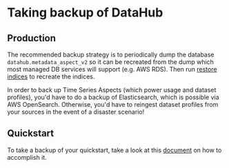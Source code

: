 # Taking backup of DataHub

## Production

The recommended backup strategy is to periodically dump the database `datahub.metadata_aspect_v2` so it can be recreated from the dump which most managed DB services will support (e.g. AWS RDS). Then run [restore indices](./restore-indices.md) to recreate the indices.

In order to back up Time Series Aspects (which power usage and dataset profiles), you'd have to do a backup of Elasticsearch, which is possible via AWS OpenSearch. Otherwise, you'd have to reingest dataset profiles from your sources in the event of a disaster scenario!

## Quickstart

To take a backup of your quickstart, take a look at this [document](../quickstart.md#backing-up-your-datahub-quickstart-experimental) on how to accomplish it.
